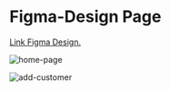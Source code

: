 # Figma-Design Page

<a href="https://www.figma.com/file/jBYA9CjCZNUfx8DgZ71Op8/Untitled?type=design&node-id=0%3A1&mode=design&t=MIMG8oDBunUB3dFi-1">Link Figma Design.</a>

![home-page](https://github.com/Assignment-Internship/Figma/assets/88094895/00f69bb8-d19c-415a-93d6-be8f5678a4cf)

![add-customer](https://github.com/Assignment-Internship/Figma/assets/88094895/5daa2e26-aed2-4a47-826c-fcbbf42820b3)

